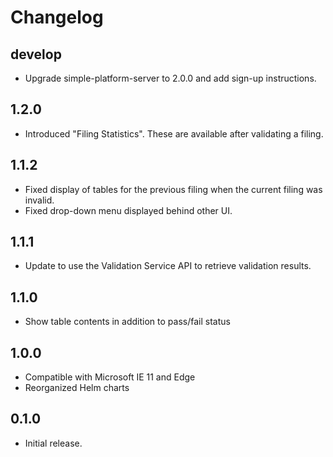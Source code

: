 # Changelog

## develop
- Upgrade simple-platform-server to 2.0.0 and add sign-up instructions.

## 1.2.0
- Introduced "Filing Statistics". These are available after validating a
  filing.

## 1.1.2
- Fixed display of tables for the previous filing when the current filing was
  invalid.
- Fixed drop-down menu displayed behind other UI.

## 1.1.1
- Update to use the Validation Service API to retrieve validation results.

## 1.1.0
- Show table contents in addition to pass/fail status

## 1.0.0
- Compatible with Microsoft IE 11 and Edge
- Reorganized Helm charts

## 0.1.0
- Initial release.
